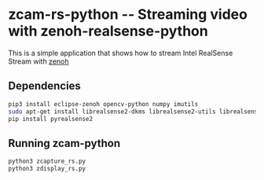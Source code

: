 
# zcam-rs-python -- Streaming video with zenoh-realsense-python

This is a simple application that shows how to stream Intel RealSense Stream with [zenoh](http://zenoh.io)

## Dependencies

```bash
pip3 install eclipse-zenoh opencv-python numpy imutils
sudo apt-get install librealsense2-dkms librealsense2-utils librealsense2-dev librealsense2-dbg
pip install pyrealsense2
```

## Running zcam-python

```bash
python3 zcapture_rs.py
python3 zdisplay_rs.py
```
